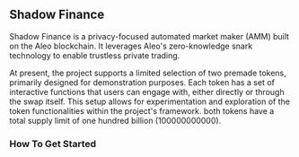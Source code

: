 ## Shadow Finance

Shadow Finance is a privacy-focused automated market maker (AMM) built on the Aleo blockchain. It leverages Aleo's zero-knowledge snark technology to enable trustless private trading.

At present, the project supports a limited selection of two premade tokens, primarily designed for demonstration purposes. Each token has a set of interactive functions that users can engage with, either directly or through the swap itself. This setup allows for experimentation and exploration of the token functionalities within the project's framework. both tokens have a total supply limit of one hundred billion (100000000000).


### How To Get Started